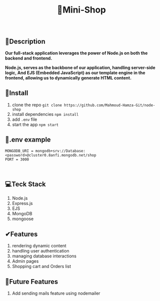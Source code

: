 
# <p align='center'> 🛒Mini-Shop </p>

<br/>

## 📝Description
**Our full-stack application leverages the power of Node.js on both the backend and frontend.**

**Node.js, serves as the backbone of our application, handling server-side logic, And EJS (Embedded JavaScript) as our template engine in the frontend, allowing us to dynamically generate HTML content.**


## 📐Install
1. clone the repo `git clone https://github.com/Mahmoud-Hamza-Git/node-shop`
2. install dependencies `npm install`
3. add `.env` file
4. start the app `npm start`

## 🔐.env example
```
MONGODB_URI = mongodb+srv://Database:<password>@cluster0.8anfi.mongodb.net/shop
PORT = 3000
```
<br/>

## 💻Teck Stack
1. Node.js
2. Express.js
3. EJS
4. MongoDB
5. mongoose

## ✔Features
1. rendering dynamic content
2. handling user authentication
3. managing database interactions
4. Admin pages
5. Shopping cart and Orders list

## 🚀Future Features
1. Add sending mails feature using nodemailer
